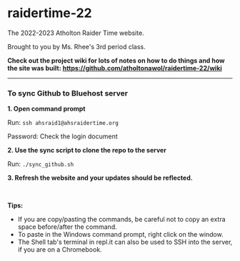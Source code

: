 # raidertime-22

The 2022-2023 Atholton Raider Time website.

Brought to you by Ms. Rhee's 3rd period class.

**Check out the project wiki for lots of notes on how to do things and how the site was built: https://github.com/atholtonawol/raidertime-22/wiki**

---

### To sync Github to Bluehost server

**1. Open command prompt**

Run: `ssh ahsraid1@ahsraidertime.org`

Password: Check the login document

**2. Use the sync script to clone the repo to the server**

Run: `./sync_github.sh`

**3. Refresh the website and your updates should be reflected.**

&nbsp;

**Tips:**
* If you are copy/pasting the commands, be careful not to copy an extra space before/after the command.
* To paste in the Windows command prompt, right click on the window.
* The Shell tab's terminal in repl.it can also be used to SSH into the server, if you are on a Chromebook.

